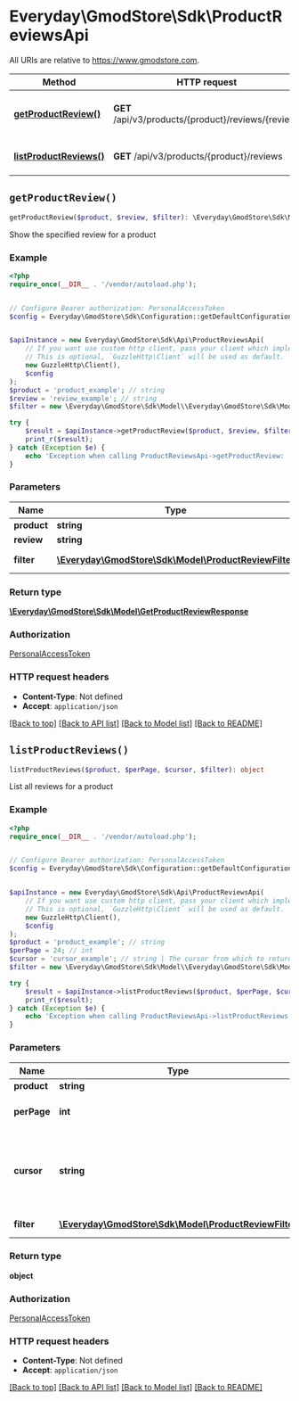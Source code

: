 # Everyday\GmodStore\Sdk\ProductReviewsApi

All URIs are relative to https://www.gmodstore.com.

Method | HTTP request | Description
------------- | ------------- | -------------
[**getProductReview()**](ProductReviewsApi.md#getProductReview) | **GET** /api/v3/products/{product}/reviews/{review} | Show the specified review for a product
[**listProductReviews()**](ProductReviewsApi.md#listProductReviews) | **GET** /api/v3/products/{product}/reviews | List all reviews for a product


## `getProductReview()`

```php
getProductReview($product, $review, $filter): \Everyday\GmodStore\Sdk\Model\GetProductReviewResponse
```

Show the specified review for a product

### Example

```php
<?php
require_once(__DIR__ . '/vendor/autoload.php');


// Configure Bearer authorization: PersonalAccessToken
$config = Everyday\GmodStore\Sdk\Configuration::getDefaultConfiguration()->setAccessToken('YOUR_ACCESS_TOKEN');


$apiInstance = new Everyday\GmodStore\Sdk\Api\ProductReviewsApi(
    // If you want use custom http client, pass your client which implements `GuzzleHttp\ClientInterface`.
    // This is optional, `GuzzleHttp\Client` will be used as default.
    new GuzzleHttp\Client(),
    $config
);
$product = 'product_example'; // string
$review = 'review_example'; // string
$filter = new \Everyday\GmodStore\Sdk\Model\\Everyday\GmodStore\Sdk\Model\ProductReviewFilter(); // \Everyday\GmodStore\Sdk\Model\ProductReviewFilter | Filter the results

try {
    $result = $apiInstance->getProductReview($product, $review, $filter);
    print_r($result);
} catch (Exception $e) {
    echo 'Exception when calling ProductReviewsApi->getProductReview: ', $e->getMessage(), PHP_EOL;
}
```

### Parameters

Name | Type | Description  | Notes
------------- | ------------- | ------------- | -------------
 **product** | **string**|  |
 **review** | **string**|  |
 **filter** | [**\Everyday\GmodStore\Sdk\Model\ProductReviewFilter**](../Model/.md)| Filter the results | [optional]

### Return type

[**\Everyday\GmodStore\Sdk\Model\GetProductReviewResponse**](../Model/GetProductReviewResponse.md)

### Authorization

[PersonalAccessToken](../../README.md#PersonalAccessToken)

### HTTP request headers

- **Content-Type**: Not defined
- **Accept**: `application/json`

[[Back to top]](#) [[Back to API list]](../../README.md#endpoints)
[[Back to Model list]](../../README.md#models)
[[Back to README]](../../README.md)

## `listProductReviews()`

```php
listProductReviews($product, $perPage, $cursor, $filter): object
```

List all reviews for a product

### Example

```php
<?php
require_once(__DIR__ . '/vendor/autoload.php');


// Configure Bearer authorization: PersonalAccessToken
$config = Everyday\GmodStore\Sdk\Configuration::getDefaultConfiguration()->setAccessToken('YOUR_ACCESS_TOKEN');


$apiInstance = new Everyday\GmodStore\Sdk\Api\ProductReviewsApi(
    // If you want use custom http client, pass your client which implements `GuzzleHttp\ClientInterface`.
    // This is optional, `GuzzleHttp\Client` will be used as default.
    new GuzzleHttp\Client(),
    $config
);
$product = 'product_example'; // string
$perPage = 24; // int
$cursor = 'cursor_example'; // string | The cursor from which to return paginated results starting after
$filter = new \Everyday\GmodStore\Sdk\Model\\Everyday\GmodStore\Sdk\Model\ProductReviewFilter(); // \Everyday\GmodStore\Sdk\Model\ProductReviewFilter | Filter the results

try {
    $result = $apiInstance->listProductReviews($product, $perPage, $cursor, $filter);
    print_r($result);
} catch (Exception $e) {
    echo 'Exception when calling ProductReviewsApi->listProductReviews: ', $e->getMessage(), PHP_EOL;
}
```

### Parameters

Name | Type | Description  | Notes
------------- | ------------- | ------------- | -------------
 **product** | **string**|  |
 **perPage** | **int**|  | [optional] [default to 24]
 **cursor** | **string**| The cursor from which to return paginated results starting after | [optional]
 **filter** | [**\Everyday\GmodStore\Sdk\Model\ProductReviewFilter**](../Model/.md)| Filter the results | [optional]

### Return type

**object**

### Authorization

[PersonalAccessToken](../../README.md#PersonalAccessToken)

### HTTP request headers

- **Content-Type**: Not defined
- **Accept**: `application/json`

[[Back to top]](#) [[Back to API list]](../../README.md#endpoints)
[[Back to Model list]](../../README.md#models)
[[Back to README]](../../README.md)
